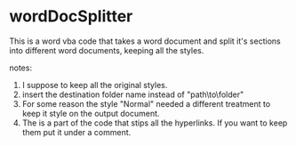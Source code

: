 # wordDocSplitter
This is a word vba code that takes a word document and split it's sections into different word documents, keeping all the styles.

notes:
1. I suppose to keep all the original styles.
2. insert the destination folder name instead of "path\to\folder"
3. For some reason the style "Normal" needed a different treatment to keep it style on the output document.
4. The is a part of the code that stips all the hyperlinks. If you want to keep them put it under a comment.
